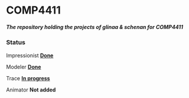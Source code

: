 # COMP4411

##### The repository holding the projects of *glinaa* & *schenan* for COMP4411

### Status

Impressionist [**Done**](https://github.com/logchan/COMP4411/wiki/Impressionist)

Modeler [**Done**](https://github.com/logchan/COMP4411/wiki/Modeler)

Trace [**In progress**](https://github.com/logchan/COMP4411/wiki/Trace)

Animator  **Not added**
